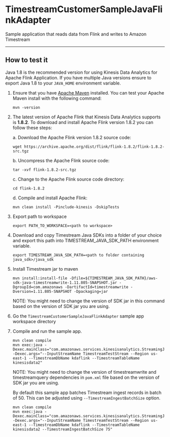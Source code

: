 <!-- This sample application is part of the Timestream prerelease documentation. The prerelease documentation is confidential and is provided under the terms of your nondisclosure agreement with Amazon Web Services (AWS) or other agreement governing your receipt of AWS confidential information. -->

# TimestreamCustomerSampleJavaFlinkAdapter

Sample application that reads data from Flink and writes to Amazon Timestream

----
## How to test it

Java 1.8 is the recommended version for using Kinesis Data Analytics for Apache Flink Application. If you have multiple Java versions ensure to export Java 1.8 to your `JAVA_HOME` environment variable.

1. Ensure that you have [Apache Maven](https://maven.apache.org/install.html) installed. You can test your Apache Maven install with the following command:
   ```
   mvn -version
   ```
   
2. The latest version of Apache Flink that Kinesis Data Analytics supports is **1.8.2**. To download and install Apache Flink version 1.8.2 you can follow these steps:

   a. Download the Apache Flink version 1.8.2 source code:
   ```
   wget https://archive.apache.org/dist/flink/flink-1.8.2/flink-1.8.2-src.tgz
   ```
   
   b. Uncompress the Apache Flink source code:
   ```
   tar -xvf flink-1.8.2-src.tgz
   ```
   
   c. Change to the Apache Flink source code directory:
   ```
   cd flink-1.8.2
   ```
   
   d. Compile and install Apache Flink:
   ```
   mvn clean install -Pinclude-kinesis -DskipTests
   ```    

3. Export path to workspace
    ```shell
    export PATH_TO_WORKSPACE=<path to workspace>
    ```

4. Download and copy Timestream Java SDKs into a folder of your choice and export this path into TIMESTREAM_JAVA_SDK_PATH environment variable.
   ```
   export TIMESTREAM_JAVA_SDK_PATH=<path to folder containing java_sdk>/java_sdk
   ```

5. Install Timestream jar to maven 
   ```shell
   mvn install:install-file -Dfile=${TIMESTREAM_JAVA_SDK_PATH}/aws-sdk-java-timestreamwrite-1.11.805-SNAPSHOT.jar -DgroupId=com.amazonaws -DartifactId=timestreamwrite -Dversion=1.11.805-SNAPSHOT -Dpackaging=jar
   ```
   NOTE: You might need to change the version of SDK jar in this command based on the version of SDK jar you are using.

5. Go the `TimestreamCustomerSampleJavaFlinkAdapter` sample app workspace directory

6. Compile and run the sample app.
   ```shell
   mvn clean compile
   mvn exec:java -Dexec.mainClass="com.amazonaws.services.kinesisanalytics.StreamingJob" -Dexec.args="--InputStreamName TimestreamTestStream --Region us-east-1 --TimestreamDbName kdaflink --TimestreamTableName kinesisdata2"
   ``` 
   NOTE: You might need to change the version of timestreamwrite and timestreamquery dependencies in `pom.xml` file based on the version of SDK jar you are using.
   
   By default this sample app batches Timestream ingest records in batch of 50. This can be adjusted using `--TimestreamIngestBatchSize` option.
   ```shell
   mvn clean compile
   mvn exec:java -Dexec.mainClass="com.amazonaws.services.kinesisanalytics.StreamingJob" -Dexec.args="--InputStreamName TimestreamTestStream --Region us-east-1 --TimestreamDbName kdaflink --TimestreamTableName kinesisdata2 --TimestreamIngestBatchSize 75"
   ```    
